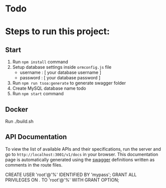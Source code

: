 # Todo

# Steps to run this project:

## Start

1. Run `npm install` command
2. Setup database settings inside `ormconfig.js` file
   - username : [ your database username ]
   - password : [ your database password ]
3. Run `npm run tsoa:generate` to generate swagger folder
4. Create MySQL database name todo
5. Run `npm start` command

## Docker

Run ./build.sh

## API Documentation

To view the list of available APIs and their specifications, run the server and go to `http://localhost:3001/v1/docs` in your browser. This documentation page is automatically generated using the [swagger](https://swagger.io/) definitions written as comments in the route files.

CREATE USER 'root'@'%' IDENTIFIED BY 'mypass'; GRANT ALL PRIVILEGES ON *.* TO 'root'@'%' WITH GRANT OPTION;
